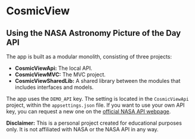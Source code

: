 # CosmicView

## Using the NASA Astronomy Picture of the Day API

The app is built as a modular monolith, consisting of three projects:

* **CosmicViewApi:** The local API.
* **CosmicViewMVC:** The MVC project.
* **CosmicViewSharedLib:** A shared library between the modules that includes interfaces and models.

The app uses the `DEMO_API` key. The setting is located in the `CosmicViewApi` project, within the `appsettings.json` file. If you want to use your own API key, you can request a new one on the <a href="https://api.nasa.gov/" target="_blank">official NASA API webpage</a>.

**Disclaimer:** This is a personal project created for educational purposes only. It is not affiliated with NASA or the NASA API in any way.
